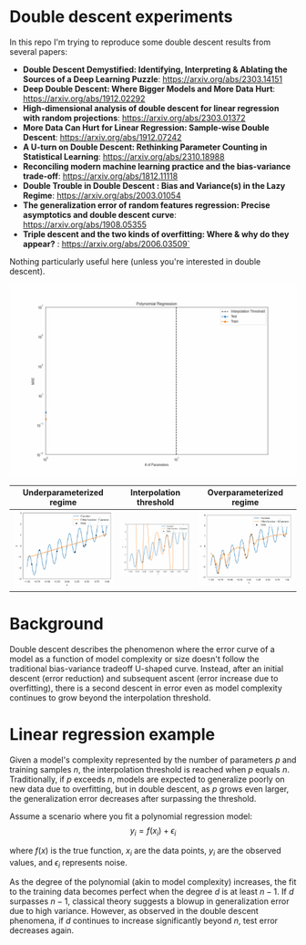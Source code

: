 # Double descent experiments

In this repo I'm trying to reproduce some double descent results from several papers:
- **Double Descent Demystified: Identifying, Interpreting & Ablating the Sources of a Deep Learning Puzzle**: https://arxiv.org/abs/2303.14151
- **Deep Double Descent: Where Bigger Models and More Data Hurt**: https://arxiv.org/abs/1912.02292
- **High-dimensional analysis of double descent for linear regression with random projections**: https://arxiv.org/abs/2303.01372
- **More Data Can Hurt for Linear Regression: Sample-wise Double Descent**: https://arxiv.org/abs/1912.07242
- **A U-turn on Double Descent: Rethinking Parameter Counting in Statistical Learning**: https://arxiv.org/abs/2310.18988
- **Reconciling modern machine learning practice and the bias-variance trade-off**: https://arxiv.org/abs/1812.11118
- **Double Trouble in Double Descent : Bias and Variance(s) in the Lazy Regime**: https://arxiv.org/abs/2003.01054
- **The generalization error of random features regression: Precise asymptotics and double descent curve**: https://arxiv.org/abs/1908.05355
- **Triple descent and the two kinds of overfitting: Where & why do they appear?** : https://arxiv.org/abs/2006.03509`

Nothing particularly useful here (unless you're interested in double descent).

![](/output/polynomial_double_descent.gif)


Underparameterized regime | Interpolation threshold | Overparameterized regime
:-------------------------:|:-------------------------:|:-------------------------:
![](/output/parameter_count=1/animation.gif)  |  ![](/output/parameter_count=10/animation.gif) |  ![](/output/parameter_count=50/animation.gif) 


# Background

Double descent describes the phenomenon where the error curve of a model as a function of model complexity or size doesn't follow the traditional bias-variance tradeoff U-shaped curve. Instead, after an initial descent (error reduction) and subsequent ascent (error increase due to overfitting), there is a second descent in error even as model complexity continues to grow beyond the interpolation threshold.

# Linear regression example

Given a model's complexity represented by the number of parameters $p$ and training samples $n$, the interpolation threshold is reached when $p$ equals $n$. Traditionally, if $p$ exceeds $n$, models are expected to generalize poorly on new data due to overfitting, but in double descent, as $p$ grows even larger, the generalization error decreases after surpassing the threshold.

Assume a scenario where you fit a polynomial regression model:
$$
y_i=f\left(x_i\right)+\epsilon_i
$$

where $f(x)$ is the true function, $x_i$ are the data points, $y_i$ are the observed values, and $\epsilon_i$ represents noise. 

As the degree of the polynomial (akin to model complexity) increases, the fit to the training data becomes perfect when the degree $d$ is at least $n-1$. If $d$ surpasses $n-1$, classical theory suggests a blowup in generalization error due to high variance. However, as observed in the double descent phenomena, if $d$ continues to increase significantly beyond $n$, test error decreases again.


